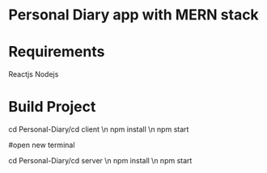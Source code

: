 # Personal Diary app with MERN stack

# Requirements
Reactjs
Nodejs

# Build Project
cd Personal-Diary/cd client \n
npm install \n
npm start

#open new terminal

cd Personal-Diary/cd server \n
npm install \n
npm start
